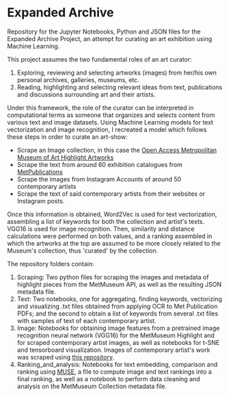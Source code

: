 # Expanded Archive

Repository for the Jupyter Notebooks, Python and JSON files for the Expanded Archive Project, an attempt for curating an art exhibition using Machine Learning.

This project assumes the two fundamental roles of an art curator:
1. Exploring, reviewing and selecting artworks (images) from her/his own personal archives, galleries, museums, etc.
2. Reading, highlighting and selecting relevant ideas from text, publications and discussions surrounding art and their artists.

Under this framework, the role of the curator can be interpreted in computational terms as someone that organizes and selects content from various text and image datasets. Using Machine Learning models for text vectorization and image recognition, I recreated a model which follows these steps in order to curate an art-show:

- Scrape an Image collection, in this case the [Open Access Metropolitan Museum of Art Highlight Artworks](https://metmuseum.github.io/)
- Scrape the text from around 60 exhibition catalogues from [MetPublications](https://www.metmuseum.org/art/metpublications)
- Scrape the images from Instagram Accounts of around 50 contemporary artists
- Scrape the text of said contemporary artists from their websites or Instagram posts.

Once this information is obtained, Word2Vec is used for text vectorization, assembling a list of keywords for both the collection and artist's texts. VGG16 is used for image recognition. Then, similarity and distance calculations were performed on both values, and a ranking assembled in which the artworks at the top are assumed to be more closely related to the Museum's collection, thus 'curated' by the collection.

The repository folders contain:

1. Scraping: Two python files for scraping the images and metadata of highlight pieces from the MetMuseum API, as well as the resulting JSON metadata file.
2. Text: Two notebooks, one for aggregating, finding keywords, vectorizing and visualizing .txt files obtained from applying OCR to Met Publication PDFs; and the second to obtain a list of keywords from several .txt files with samples of text of each contemporary artist.
3. Image: Notebooks for obtaining image features from a pretrained image recognition neural network (VGG16) for the MetMuseum Highlight and for scraped contemporary artist images, as well as notebooks for t-SNE and tensorboard visualization. Images of contemporary artist's work was scraped using [this repository](https://github.com/arc298/instagram-scraper).
4. Ranking_and_analysis: Notebooks for text embedding, comparison and ranking using [MUSE](https://www.tensorflow.org/hub/tutorials/retrieval_with_tf_hub_universal_encoder_qa), a file to compute image and text rankings into a final ranking, as well as a notebook to perform data cleaning and analysis on the MetMuseum Collection metadata file.
